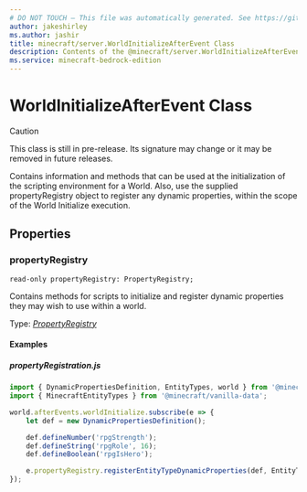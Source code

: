 ```yaml
---
# DO NOT TOUCH — This file was automatically generated. See https://github.com/mojang/minecraftapidocsgenerator to modify descriptions, examples, etc.
author: jakeshirley
ms.author: jashir
title: minecraft/server.WorldInitializeAfterEvent Class
description: Contents of the @minecraft/server.WorldInitializeAfterEvent class.
ms.service: minecraft-bedrock-edition
---
```

# WorldInitializeAfterEvent Class

> [!CAUTION]
> This class is still in pre-release.  Its signature may change or it may be removed in future releases.

Contains information and methods that can be used at the initialization of the scripting environment for a World. Also, use the supplied propertyRegistry object to register any dynamic properties, within the scope of the World Initialize execution.

## Properties

### **propertyRegistry**
`read-only propertyRegistry: PropertyRegistry;`

Contains methods for scripts to initialize and register dynamic properties they may wish to use within a world.

Type: [*PropertyRegistry*](PropertyRegistry.md)

#### Examples
##### ***propertyRegistration.js***
```typescript
import { DynamicPropertiesDefinition, EntityTypes, world } from '@minecraft/server';
import { MinecraftEntityTypes } from '@minecraft/vanilla-data';

world.afterEvents.worldInitialize.subscribe(e => {
    let def = new DynamicPropertiesDefinition();

    def.defineNumber('rpgStrength');
    def.defineString('rpgRole', 16);
    def.defineBoolean('rpgIsHero');

    e.propertyRegistry.registerEntityTypeDynamicProperties(def, EntityTypes.get(MinecraftEntityTypes.Skeleton));
});
```
